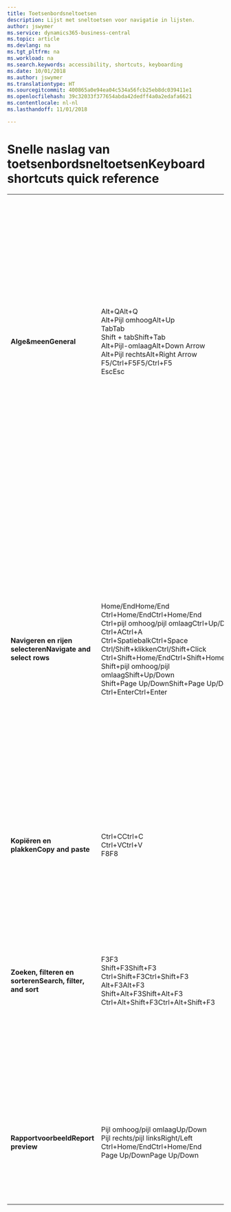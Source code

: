 ```yaml
---
title: Toetsenbordsneltoetsen
description: Lijst met sneltoetsen voor navigatie in lijsten.
author: jswymer
ms.service: dynamics365-business-central
ms.topic: article
ms.devlang: na
ms.tgt_pltfrm: na
ms.workload: na
ms.search.keywords: accessibility, shortcuts, keyboarding
ms.date: 10/01/2018
ms.author: jswymer
ms.translationtype: HT
ms.sourcegitcommit: 400865a0e94ea04c534a56fcb25eb8dc039411e1
ms.openlocfilehash: 39c32033f377654abda42dedff4a0a2edafa6621
ms.contentlocale: nl-nl
ms.lasthandoff: 11/01/2018

---
```


# <a name="keyboard-shortcuts-quick-reference"></a><span data-ttu-id="95ac0-103">Snelle naslag van toetsenbordsneltoetsen</span><span class="sxs-lookup"><span data-stu-id="95ac0-103">Keyboard shortcuts quick reference</span></span>

||||  
|----------------|-----------|----------------| 
|<span data-ttu-id="95ac0-104">**Alge&meen**</span><span class="sxs-lookup"><span data-stu-id="95ac0-104">**General**</span></span>|<span data-ttu-id="95ac0-105">Alt+Q</span><span class="sxs-lookup"><span data-stu-id="95ac0-105">Alt+Q</span></span><br /><span data-ttu-id="95ac0-106">Alt+Pijl omhoog</span><span class="sxs-lookup"><span data-stu-id="95ac0-106">Alt+Up</span></span><br /><span data-ttu-id="95ac0-107">Tab</span><span class="sxs-lookup"><span data-stu-id="95ac0-107">Tab</span></span><br /><span data-ttu-id="95ac0-108">Shift + tab</span><span class="sxs-lookup"><span data-stu-id="95ac0-108">Shift+Tab</span></span><br /><span data-ttu-id="95ac0-109">Alt+Pijl-omlaag</span><span class="sxs-lookup"><span data-stu-id="95ac0-109">Alt+Down Arrow</span></span><br /><span data-ttu-id="95ac0-110">Alt+Pijl rechts</span><span class="sxs-lookup"><span data-stu-id="95ac0-110">Alt+Right Arrow</span></span><br /><span data-ttu-id="95ac0-111">F5/Ctrl+F5</span><span class="sxs-lookup"><span data-stu-id="95ac0-111">F5/Ctrl+F5</span></span><br /><span data-ttu-id="95ac0-112">Esc</span><span class="sxs-lookup"><span data-stu-id="95ac0-112">Esc</span></span>|<span data-ttu-id="95ac0-113">**Vertel me** openen</span><span class="sxs-lookup"><span data-stu-id="95ac0-113">Open **Tell me**</span></span><br /><span data-ttu-id="95ac0-114">Knopinfo openen of validatiefout</span><span class="sxs-lookup"><span data-stu-id="95ac0-114">Open tooltip or validation error</span></span><br /><span data-ttu-id="95ac0-115">Focus verplaatsen naar het volgende besturingselement</span><span class="sxs-lookup"><span data-stu-id="95ac0-115">Move focus to the next control</span></span><br /><span data-ttu-id="95ac0-116">Focus verplaatsen naar het vorige besturingselement</span><span class="sxs-lookup"><span data-stu-id="95ac0-116">Move focus to the previous control</span></span><br /><span data-ttu-id="95ac0-117">Een vervolgkeuzelijst of opzoekactie openen</span><span class="sxs-lookup"><span data-stu-id="95ac0-117">Open a drop-down or look up</span></span><br /><span data-ttu-id="95ac0-118">De transacties voor de berekende waarde weergeven</span><span class="sxs-lookup"><span data-stu-id="95ac0-118">See the transactions for calculated value</span></span><br /><span data-ttu-id="95ac0-119">Pagina vernieuwen/opnieuw laden</span><span class="sxs-lookup"><span data-stu-id="95ac0-119">Refresh/reload page</span></span><br /><span data-ttu-id="95ac0-120">Sluit de huidige pagina of vervolgkeuzelijst.</span><span class="sxs-lookup"><span data-stu-id="95ac0-120">Close the current page or drop-down.</span></span>|
|<span data-ttu-id="95ac0-121">**Navigeren en rijen selecteren**</span><span class="sxs-lookup"><span data-stu-id="95ac0-121">**Navigate and select rows**</span></span>| <span data-ttu-id="95ac0-122">Home/End</span><span class="sxs-lookup"><span data-stu-id="95ac0-122">Home/End</span></span><br /><span data-ttu-id="95ac0-123">Ctrl+Home/End</span><span class="sxs-lookup"><span data-stu-id="95ac0-123">Ctrl+Home/End</span></span> <br /><span data-ttu-id="95ac0-124">Ctrl+pijl omhoog/pijl omlaag</span><span class="sxs-lookup"><span data-stu-id="95ac0-124">Ctrl+Up/Down</span></span><br /><span data-ttu-id="95ac0-125">Ctrl+A</span><span class="sxs-lookup"><span data-stu-id="95ac0-125">Ctrl+A</span></span> <br /><span data-ttu-id="95ac0-126">Ctrl+Spatiebalk</span><span class="sxs-lookup"><span data-stu-id="95ac0-126">Ctrl+Space</span></span><br /><span data-ttu-id="95ac0-127">Ctrl/Shift+klikken</span><span class="sxs-lookup"><span data-stu-id="95ac0-127">Ctrl/Shift+Click</span></span><br /><span data-ttu-id="95ac0-128">Ctrl+Shift+Home/End</span><span class="sxs-lookup"><span data-stu-id="95ac0-128">Ctrl+Shift+Home/End</span></span><br /><span data-ttu-id="95ac0-129">Shift+pijl omhoog/pijl omlaag</span><span class="sxs-lookup"><span data-stu-id="95ac0-129">Shift+Up/Down</span></span><br /><span data-ttu-id="95ac0-130">Shift+Page Up/Down</span><span class="sxs-lookup"><span data-stu-id="95ac0-130">Shift+Page Up/Down</span></span><br /><span data-ttu-id="95ac0-131">Ctrl+Enter</span><span class="sxs-lookup"><span data-stu-id="95ac0-131">Ctrl+Enter</span></span>| <span data-ttu-id="95ac0-132">Naar het eerste/laatste veld gaan</span><span class="sxs-lookup"><span data-stu-id="95ac0-132">Go to first/last field</span></span><br /><span data-ttu-id="95ac0-133">Naar de eerste/laatste rij gaan</span><span class="sxs-lookup"><span data-stu-id="95ac0-133">Go to first/last row</span></span><br /><span data-ttu-id="95ac0-134">Navigeren zonder de selectie te verliezen</span><span class="sxs-lookup"><span data-stu-id="95ac0-134">Navigate without losing selection</span></span><br /><span data-ttu-id="95ac0-135">Alles selecteren</span><span class="sxs-lookup"><span data-stu-id="95ac0-135">Select all</span></span><br /><span data-ttu-id="95ac0-136">Selectie in-/uitschakelen</span><span class="sxs-lookup"><span data-stu-id="95ac0-136">Toggle row selection</span></span><br /> <span data-ttu-id="95ac0-137">De rij(en) toevoegen aan de selectie</span><span class="sxs-lookup"><span data-stu-id="95ac0-137">Add the row/rows to the selection</span></span><br /><span data-ttu-id="95ac0-138">Selectie uitbreiden naar eerste/laatste rij</span><span class="sxs-lookup"><span data-stu-id="95ac0-138">Extend selection to first/last row</span></span><br /><span data-ttu-id="95ac0-139">Rij toevoegen boven/onder selectie</span><span class="sxs-lookup"><span data-stu-id="95ac0-139">Add row above/below to selection</span></span><br /><span data-ttu-id="95ac0-140">Alle zichtbare rijen boven/onder toevoegen aan selectie</span><span class="sxs-lookup"><span data-stu-id="95ac0-140">Add all visible rows above/below to selection</span></span><br /><span data-ttu-id="95ac0-141">Focus uit de lijst verplaatsen</span><span class="sxs-lookup"><span data-stu-id="95ac0-141">Focus out of the list</span></span>|
|<span data-ttu-id="95ac0-142">**Kopiëren en plakken**</span><span class="sxs-lookup"><span data-stu-id="95ac0-142">**Copy and paste**</span></span>|<span data-ttu-id="95ac0-143">Ctrl+C</span><span class="sxs-lookup"><span data-stu-id="95ac0-143">Ctrl+C</span></span><br /><span data-ttu-id="95ac0-144">Ctrl+V</span><span class="sxs-lookup"><span data-stu-id="95ac0-144">Ctrl+V</span></span><br /><span data-ttu-id="95ac0-145">F8</span><span class="sxs-lookup"><span data-stu-id="95ac0-145">F8</span></span>|<span data-ttu-id="95ac0-146">Rijen kopiëren</span><span class="sxs-lookup"><span data-stu-id="95ac0-146">Copy rows</span></span><br /><span data-ttu-id="95ac0-147">Rijen plakken</span><span class="sxs-lookup"><span data-stu-id="95ac0-147">Paste rows</span></span><br /><span data-ttu-id="95ac0-148">Veld erboven naar huidige rij kopiëren</span><span class="sxs-lookup"><span data-stu-id="95ac0-148">Copy field above into current row</span></span>|
|<span data-ttu-id="95ac0-149">**Zoeken, filteren en sorteren**</span><span class="sxs-lookup"><span data-stu-id="95ac0-149">**Search, filter, and sort**</span></span>|<span data-ttu-id="95ac0-150">F3</span><span class="sxs-lookup"><span data-stu-id="95ac0-150">F3</span></span><br /><span data-ttu-id="95ac0-151">Shift+F3</span><span class="sxs-lookup"><span data-stu-id="95ac0-151">Shift+F3</span></span><br /><span data-ttu-id="95ac0-152">Ctrl+Shift+F3</span><span class="sxs-lookup"><span data-stu-id="95ac0-152">Ctrl+Shift+F3</span></span><br /><span data-ttu-id="95ac0-153">Alt+F3</span><span class="sxs-lookup"><span data-stu-id="95ac0-153">Alt+F3</span></span><br /><span data-ttu-id="95ac0-154">Shift+Alt+F3</span><span class="sxs-lookup"><span data-stu-id="95ac0-154">Shift+Alt+F3</span></span><br /><span data-ttu-id="95ac0-155">Ctrl+Alt+Shift+F3</span><span class="sxs-lookup"><span data-stu-id="95ac0-155">Ctrl+Alt+Shift+F3</span></span>|<span data-ttu-id="95ac0-156">Zoeken in-/uitschakelen</span><span class="sxs-lookup"><span data-stu-id="95ac0-156">Toggle search</span></span><br /><span data-ttu-id="95ac0-157">Filterdeelvenster in-/uitschakelen; focus op veldfilters</span><span class="sxs-lookup"><span data-stu-id="95ac0-157">Toggle filter pane; focus on field filters</span></span><br /><span data-ttu-id="95ac0-158">Filterdeelvenster in-/uitschakelen; focus op totalenfilters</span><span class="sxs-lookup"><span data-stu-id="95ac0-158">Toggle filter pane; focus on totals filters</span></span><br /><span data-ttu-id="95ac0-159">Filteren op geselecteerde celwaarde</span><span class="sxs-lookup"><span data-stu-id="95ac0-159">Filter on selected cell value</span></span><br /><span data-ttu-id="95ac0-160">Filter op een geselecteerd veld toevoegen</span><span class="sxs-lookup"><span data-stu-id="95ac0-160">Add filter on selected field</span></span><br /><span data-ttu-id="95ac0-161">Filters opnieuw instellen</span><span class="sxs-lookup"><span data-stu-id="95ac0-161">Reset filters</span></span>|
|<span data-ttu-id="95ac0-162">**Rapportvoorbeeld**</span><span class="sxs-lookup"><span data-stu-id="95ac0-162">**Report preview**</span></span>|<span data-ttu-id="95ac0-163">Pijl omhoog/pijl omlaag</span><span class="sxs-lookup"><span data-stu-id="95ac0-163">Up/Down</span></span><br /><span data-ttu-id="95ac0-164">Pijl rechts/pijl links</span><span class="sxs-lookup"><span data-stu-id="95ac0-164">Right/Left</span></span><br /><span data-ttu-id="95ac0-165">Ctrl+Home/End</span><span class="sxs-lookup"><span data-stu-id="95ac0-165">Ctrl+Home/End</span></span><br /><span data-ttu-id="95ac0-166">Page Up/Down</span><span class="sxs-lookup"><span data-stu-id="95ac0-166">Page Up/Down</span></span>|<span data-ttu-id="95ac0-167">Omlaag en omlaag schuiven op de pagina</span><span class="sxs-lookup"><span data-stu-id="95ac0-167">Scroll up and down the page</span></span><br /><span data-ttu-id="95ac0-168">Naar rechts/links schuiven</span><span class="sxs-lookup"><span data-stu-id="95ac0-168">Scroll to the right/left</span></span> <br /><span data-ttu-id="95ac0-169">Naar de eerste/laatste pagina gaan</span><span class="sxs-lookup"><span data-stu-id="95ac0-169">Go to the first/last page</span></span><br /><span data-ttu-id="95ac0-170">Naar de vorige/volgende pagina gaan</span><span class="sxs-lookup"><span data-stu-id="95ac0-170">Go to the previous/next page</span></span>|

